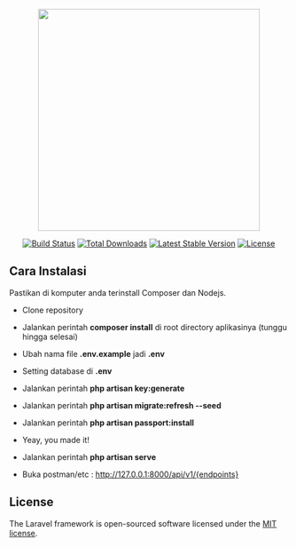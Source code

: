 <p align="center"><img src="https://res.cloudinary.com/dtfbvvkyp/image/upload/v1566331377/laravel-logolockup-cmyk-red.svg" width="400"></p>

<p align="center">
<a href="https://travis-ci.org/laravel/framework"><img src="https://travis-ci.org/laravel/framework.svg" alt="Build Status"></a>
<a href="https://packagist.org/packages/laravel/framework"><img src="https://poser.pugx.org/laravel/framework/d/total.svg" alt="Total Downloads"></a>
<a href="https://packagist.org/packages/laravel/framework"><img src="https://poser.pugx.org/laravel/framework/v/stable.svg" alt="Latest Stable Version"></a>
<a href="https://packagist.org/packages/laravel/framework"><img src="https://poser.pugx.org/laravel/framework/license.svg" alt="License"></a>
</p>

## Cara Instalasi
Pastikan di komputer anda terinstall Composer dan Nodejs.
- Clone repository
- Jalankan perintah <b>composer install</b> di root directory aplikasinya (tunggu hingga selesai)
- Ubah nama file <b>.env.example</b> jadi <b>.env</b>
- Setting database di <b>.env</b> 
- Jalankan perintah <b>php artisan key:generate</b>
- Jalankan perintah <b>php artisan migrate:refresh --seed</b>
- Jalankan perintah <b>php artisan passport:install</b>
- Yeay, you made it!

- Jalankan perintah <b>php artisan serve</b>
- Buka postman/etc : http://127.0.0.1:8000/api/v1/{endpoints}
  
## License

The Laravel framework is open-sourced software licensed under the [MIT license](https://opensource.org/licenses/MIT).

